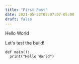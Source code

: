 ```yaml
---
title: "First Post"
date: 2021-05-22T05:07:07-05:00
draft: false
---
```


Hello World

Let's test the build!

```
def main():
  print("Hello World")
```
